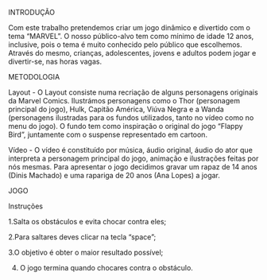  INTRODUÇÃO

Com este trabalho pretendemos criar um jogo dinâmico e divertido com o tema “MARVEL”.
O nosso público-alvo tem como mínimo de idade 12 anos, inclusive, pois o tema é muito conhecido pelo público que escolhemos. 
Através do mesmo, crianças, adolescentes, jovens e adultos podem jogar e divertir-se, nas horas vagas.

METODOLOGIA 


Layout - O Layout consiste numa recriação de alguns personagens originais da Marvel Comics. Ilustrámos personagens como o Thor (personagem principal do jogo), Hulk, Capitão América, Viúva Negra e a Wanda (personagens ilustradas para os fundos utilizados, tanto no vídeo como no menu do jogo). O fundo tem como inspiração o original do jogo “Flappy Bird”, juntamente com o suspense representado em cartoon.

Vídeo -   O vídeo é constituído por música, áudio original, áudio do ator que interpreta a personagem principal do jogo, animação e ilustrações feitas por nós mesmas.
Para apresentar o jogo decidimos gravar um rapaz de 14 anos (Dinis Machado) e uma rapariga de 20 anos (Ana Lopes) a jogar.

JOGO

Instruções

1.Salta os obstáculos e evita chocar contra eles;

2.Para saltares deves clicar na tecla “space”;

3.O objetivo é obter o maior resultado possível;

4. O jogo termina quando chocares contra o obstáculo.


